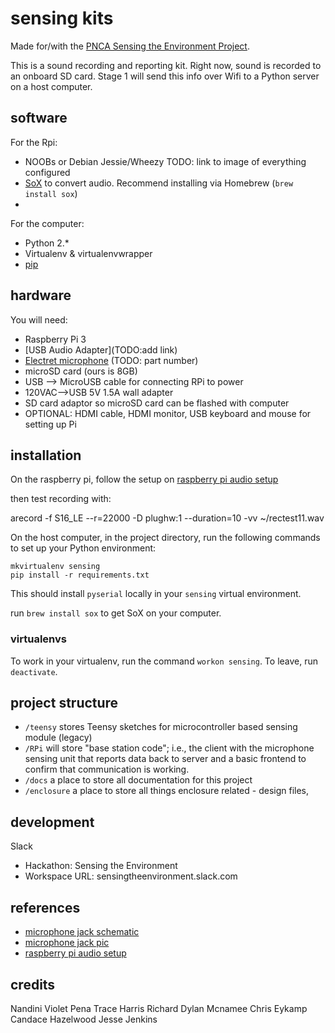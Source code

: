 # sensing kits

Made for/with the [PNCA Sensing the Environment Project](http://pnca.edu/makethinkcode/news/c/sensing_the_environment).

This is a sound recording and reporting kit. Right now, sound is recorded to an onboard SD card. 
Stage 1 will send this info over Wifi to a Python server on a host computer.

## software

For the Rpi:
- NOOBs or Debian Jessie/Wheezy TODO: link to image of everything configured
- [SoX](http://sox.sourceforge.net/) to convert audio. Recommend installing via Homebrew (`brew install sox`)
- 

For the computer:
- Python 2.*
- Virtualenv & virtualenvwrapper
- [pip](https://pip.pypa.io/en/stable/)

## hardware

You will need:
- Raspberry Pi 3
- [USB Audio Adapter](TODO:add link)
- [Electret microphone](https://www.adafruit.com/product/1064) (TODO: part number)
- microSD card (ours is 8GB)
- USB --> MicroUSB cable for connecting RPi to power
- 120VAC-->USB 5V 1.5A wall adapter
- SD card adaptor so microSD card can be flashed with computer
- OPTIONAL: HDMI cable, HDMI monitor, USB keyboard and mouse for setting up Pi

## installation

On the raspberry pi, follow the setup on [raspberry pi audio setup](http://www.g7smy.co.uk/2013/08/recording-sound-on-the-raspberry-pi/) 

then test recording with:

arecord -f S16_LE --r=22000 -D plughw:1 --duration=10 -vv ~/rectest11.wav





On the host computer, in the project directory, run the following commands to set up your Python environment:

```
mkvirtualenv sensing
pip install -r requirements.txt
```

This should install `pyserial` locally in your `sensing` virtual environment.

run `brew install sox` to get SoX on your computer.


### virtualenvs

To work in your virtualenv, run the command `workon sensing`. To leave, run `deactivate`.

## project structure

- `/teensy` stores Teensy sketches for microcontroller based sensing module (legacy)
- `/RPi` will store "base station code"; i.e., the client with the microphone sensing unit that reports data back to server and a basic frontend to confirm that communication is working.
- `/docs` a place to store all documentation for this project 
- `/enclosure` a place to store all things enclosure related - design files, 

## development
Slack
- Hackathon: Sensing the Environment
- Workspace URL: sensingtheenvironment.slack.com 

## references
- [microphone jack schematic](https://electronics.stackexchange.com/questions/307430/confusion-about-trrs-jack-and-mic-input)
- [microphone jack pic](https://cdn.instructables.com/ORIG/FHZ/YTV8/GAPUWXXX/FHZYTV8GAPUWXXX.jpg)
- [raspberry pi audio setup](http://www.g7smy.co.uk/2013/08/recording-sound-on-the-raspberry-pi/)

## credits
Nandini
Violet Pena
Trace Harris
Richard
Dylan Mcnamee
Chris Eykamp
Candace Hazelwood
Jesse Jenkins